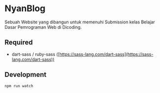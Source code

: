# NyanBlog
Sebuah Website yang dibangun untuk memenuhi Submission kelas Belajar Dasar Pemrograman Web di Dicoding.

## Required
- dart-sass / ruby-sass ([https://sass-lang.com/dart-sass](https://sass-lang.com/dart-sass))

## Development

`npm run watch`
